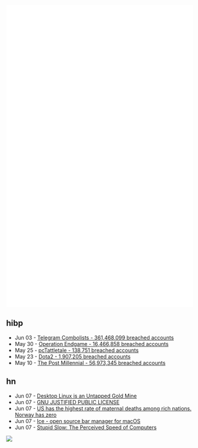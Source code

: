 ![Metrics](https://raw.githubusercontent.com/phixion/phixion/master/metrics.svg)

## hibp

<!--
for https://github.com/phixion/phixion/blob/main/.github/workflows/feeds.yml
-->
<!--START_SECTION:haveibeenpwnd-->
- Jun 03 - [Telegram Combolists - 361,468,099 breached accounts](https://haveibeenpwned.com/PwnedWebsites#TelegramCombolists)
- May 30 - [Operation Endgame - 16,466,858 breached accounts](https://haveibeenpwned.com/PwnedWebsites#OperationEndgame)
- May 25 - [pcTattletale - 138,751 breached accounts](https://haveibeenpwned.com/PwnedWebsites#pcTattletale)
- May 23 - [Dota2 - 1,907,205 breached accounts](https://haveibeenpwned.com/PwnedWebsites#Dota2)
- May 10 - [The Post Millennial - 56,973,345 breached accounts](https://haveibeenpwned.com/PwnedWebsites#ThePostMillennial)
<!--END_SECTION:haveibeenpwnd-->

## hn

<!--
for https://github.com/phixion/phixion/blob/main/.github/workflows/feeds.yml
-->
<!--START_SECTION:hn-->
- Jun 07 - [Desktop Linux is an Untapped Gold Mine](https://gebna.gg/blog/desktop-linux-is-an-untapped-gold-mine)
- Jun 07 - [GNU JUSTIFIED PUBLIC LICENSE](http://tom7.org/bovex/JCOPYING)
- Jun 07 - [US has the highest rate of maternal deaths among rich nations. Norway has zero](https://www.cnn.com/2024/06/04/health/maternal-deaths-high-income-nations/index.html)
- Jun 07 - [Ice - open source bar manager for macOS](https://github.com/jordanbaird/Ice)
- Jun 07 - [Stupid Slow: The Perceived Speed of Computers](https://www.datagubbe.se/stupidslow/)
<!--END_SECTION:hn-->

<!--
for https://yhype.me
-->
![](https://hit.yhype.me/github/profile?user_id=13013670)
